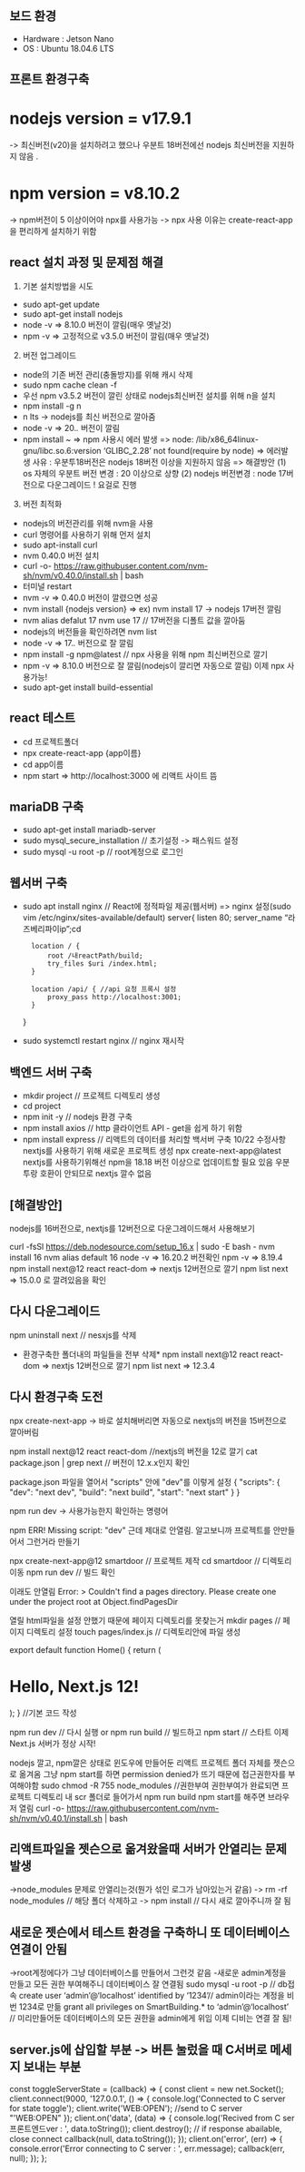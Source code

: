 ## 보드 환경
- Hardware : Jetson Nano
- OS : Ubuntu 18.04.6 LTS


## 프론트 환경구축
# nodejs version = v17.9.1
-> 최신버전(v20)을 설치하려고 했으나 우분트 18버전에선 nodejs 최신버전을 지원하지 않음 .
# npm version = v8.10.2
-> npm버전이 5 이상이어야 npx를 사용가능
-> npx 사용 이유는 create-react-app을 편리하게 설치하기 위함


 ## react 설치 과정 및 문제점 해결
1) 기본 설치방법을 시도
- sudo apt-get update
- sudo apt-get install nodejs 
- node -v 
  => 8.10.0 버전이 깔림(매우 옛날것)
- npm -v 
  => 고정적으로 v3.5.0 버전이 깔림(매우 옛날것)

2) 버전 업그레이드
- node의 기존 버전 관리(충돌방지)를 위해 캐시 삭제
- sudo npm cache clean -f
- 우선 npm v3.5.2 버전이 깔린 상태로 nodejs최신버전 설치를 위해 n을 설치
- npm install -g n
- n lts -> nodejs를 최신 버전으로 깔아줌
- node -v 
  => 20.*.* 버전이 깔림
- npm install ~
 => npm 사용시 에러 발생
 => node: /lib/x86_64linux-gnu/libc.so.6:version ‘GLIBC_2.28’ not found(require by node)
 => 에러발생 사유 : 우분투18버전은 nodejs 18버전 이상을 지원하지 않음
 => 해결방안 
	(1) os 자체의 우분트 버전 변경 : 20 이상으로 상향
	(2) nodejs 버전변경 : node 17버전으로 다운그레이드 ! 요걸로 진행

3) 버전 최적화
- nodejs의 버전관리를 위해 nvm을 사용
- curl 명령어를 사용하기 위해 먼저 설치
- sudo apt-install curl
- nvm 0.40.0 버전 설치
- curl -o- https://raw.githubuser.content.com/nvm-sh/nvm/v0.40.0/install.sh | bash
- 터미널 restart
- nvm -v
 => 0.40.0 버전이 깔렸으면 성공
- nvm install {nodejs version} 
  => ex) nvm install 17 -> nodejs 17버전 깔림
- nvm alias defalut 17
  nvm use 17  // 17버전을 디폴트 값을 깔아둠
- nodejs의 버전들을 확인하려면 nvm list
- node -v
=> 17.*.* 버전으로 잘 깔림
- npm  install -g npm@latest // npx 사용을 위해 npm 최신버전으로 깔기
- npm -v
=> 8.10.0 버전으로 잘 깔림(nodejs이 깔리면 자동으로 깔림) 이제 npx 사용가능!
- sudo apt-get install build-essential


## react 테스트
- cd 프로젝트폴더
- npx create-react-app {app이름}
- cd app이름
- npm start
 => http://localhost:3000 에 리액트 사이트 뜸



## mariaDB 구축
- sudo apt-get install mariadb-server
- sudo mysql_secure_installation // 초기설정 -> 패스워드 설정
- sudo mysql -u root -p // root계정으로 로그인



## 웹서버 구축
- sudo apt install nginx // React에 정적파일 제공(웹서버)
 => nginx 설정(sudo vim  /etc/nginx/sites-available/default)
	server{
		listen 80;
		server_name “라즈베리파이ip”;cd 
		
		location / {
			root /내reactPath/build;
			try_files $uri /index.html;
		}

		location /api/ { //api 요청 프록시 설정
			proxy_pass http://localhost:3001;
		}
	}
- sudo systemctl restart nginx // nginx 재시작



## 백엔드 서버 구축
- mkdir project // 프로젝트 디렉토리 생성
- cd project
- npm init -y // nodejs 환경 구축
- npm install axios // http 클라이언트 API - get을 쉽게 하기 위함
- npm install express // 리액트의 데이터를 처리할 백서버 구축
10/22 수정사항
nextjs를 사용하기 위해 새로운 프로젝트 생성
npx create-next-app@latest
nextjs를 사용하기위해선 npm을 18.18 버전 이상으로 업데이트할 필요 있음
우분투랑 호환이 안되므로 nextjs 깔수 없음 

## [해결방안]
nodejs를 16버전으로, nextjs를 12버전으로 다운그레이드해서 사용해보기

curl -fsSl https://deb.nodesource.com/setup_16.x | sudo -E bash -
nvm install 16
nvm alias default 16
node -v => 16.20.2 버전확인
npm -v => 8.19.4
npm install next@12 react react-dom => nextjs 12버전으로 깔기
npm list next => 15.0.0 로 깔려있음을 확인

## 다시 다운그레이드
npm uninstall next // nesxjs를 삭제

* 환경구축한 폴더내의 파일들을 전부 삭제*
npm install next@12 react react-dom => nextjs 12버전으로 깔기
npm list next => 12.3.4


## 다시 환경구축 도전
npx create-next-app -> 바로 설치해버리면 자동으로 nextjs의 버전을 15버전으로 깔아버림

npm install next@12 react react-dom //nextjs의 버전을 12로 깔기
cat package.json | grep next // 버전이 12.x.x인지 확인

package.json 파일을 열어서 "scripts" 안에 "dev"를 이렇게 설정 
{
  "scripts": {
    "dev": "next dev",
    "build": "next build",
    "start": "next start"
  }
}

npm run dev -> 사용가능한지 확인하는 명령어


npm ERR! Missing script: "dev"
근데 제대로 안열림. 알고보니까 프로젝트를 안만들어서 그런거라 만들기

npx create-next-app@12 smartdoor // 프로젝트 제작
cd smartdoor // 디렉토리 이동
npm run dev // 빌드 확인

이래도 안열림
Error: > Couldn't find a pages directory. Please create one under the project root at Object.findPagesDir 

열릴 html파일을 설정 안했기 때문에 페이지 디렉토리를 못찾는거
mkdir pages // 페이지 디렉토리 설정
touch pages/index.js // 디렉토리안에 파일 생성

export default function Home() {
  return (
    <div>
      <h1>Hello, Next.js 12!</h1>
    </div>
  );
} //기본 코드 작성

npm run dev // 다시 실행
 or
npm run build // 빌드하고
npm start // 스타트
이제 Next.js 서버가 정상 시작!

nodejs 깔고, npm깔은 상태로 윈도우에 만들어둔 리액트 프로젝트 폴더 자체를 젯슨으로 옮겨옴
그냥 npm start를 하면 permission denied가 뜨기 때문에 접근권한자를 부여해야함
sudo chmod -R 755 node_modules //권한부여
권한부여가 완료되면 프로젝트 디렉토리 내 scr 폴더로 들어가서
npm run build
npm start를 해주면 브라우저 열림
curl -o- https://raw.githubusercontent.com/nvm-sh/nvm/v0.40.1/install.sh | bash

## 리액트파일을 젯슨으로 옮겨왔을때 서버가 안열리는 문제 발생
->node_modules 문제로 안열리는것(뭔가 섞인 로그가 남아있는거 같음)
-> rm -rf node_modules // 해당 폴더 삭제하고
-> npm install // 다시 새로 깔아주니까 잘 됨

## 새로운 젯슨에서 테스트 환경을 구축하니 또 데이터베이스 연결이 안됨
->root계정에다가 그냥 데이터베이스를 만들어서 그런것 같음
-새로운 admin계정을 만들고 모든 권한 부여해주니 데이터베이스 잘 연결됨
sudo mysql -u root -p // db접속
create user ‘admin’@‘localhost’ identified by ‘1234’// admin이라는 계정을 비번 1234로 만듦
grant all privileges on SmartBuilding.* to ‘admin’@‘localhost’ // 미리만들어둔 데이터베이스의 모든 권한을 admin에게 위임
이제 디비는 연결 잘 됨!

## server.js에 삽입할 부분 -> 버튼 눌렀을 때 C서버로 메세지 보내는 부분

const toggleServerState = (callback) => {
    const client = new net.Socket();
    client.connect(9000, '127.0.0.1', () => {
            console.log('Connected to C server for state toggle');
            client.write('WEB:OPEN'); //send to C server "'WEB:OPEN"
    });
    client.on('data', (data) => {
            console.log('Recived from C ser프론트엔드ver : ', data.toString());
            client.destroy(); // if response abailable, close connect
            callback(null, data.toString());
    });
    client.on('error', (err) => {
            console.error('Error connecting to C server : ', err.message);
            callback(err, null);
    });
};
